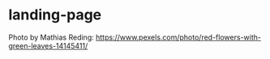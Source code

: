 # landing-page
Photo by Mathias Reding: https://www.pexels.com/photo/red-flowers-with-green-leaves-14145411/